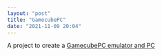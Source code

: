 ```yaml
---
layout: "post"
title: "GamecubePC"
date: "2021-11-09 20:04"
---
```

A project to create a [GamecubePC emulator and PC](https://hackaday.io/project/181853-gamecubepc)